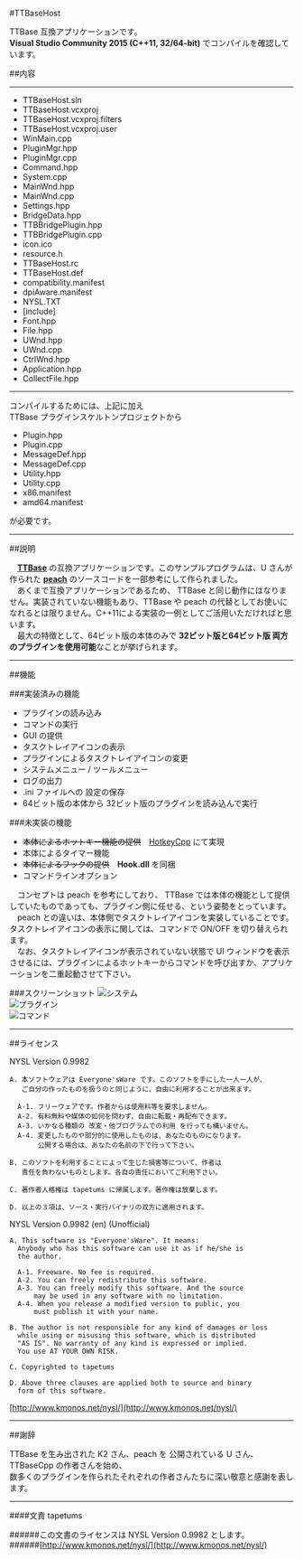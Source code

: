 #TTBaseHost

TTBase 互換アプリケーションです。  
**Visual Studio Community 2015 (C++11, 32/64-bit)** でコンパイルを確認しています。

##内容

---

- TTBaseHost.sln
- TTBaseHost.vcxproj
- TTBaseHost.vcxproj.filters
- TTBaseHost.vcxproj.user
- WinMain.cpp
- PluginMgr.hpp
- PluginMgr.cpp
- Command.hpp
- System.cpp
- MainWnd.hpp
- MainWnd.cpp
- Settings.hpp
- BridgeData.hpp
- TTBBridgePlugin.hpp
- TTBBridgePlugin.cpp
- icon.ico
- resource.h
- TTBaseHost.rc
- TTBaseHost.def
- compatibility.manifest
- dpiAware.manifest
- NYSL.TXT
- [include]
 - Font.hpp
 - File.hpp
 - UWnd.hpp
 - UWnd.cpp
 - CtrlWnd.hpp
 - Application.hpp
 - CollectFile.hpp 

---

コンパイルするためには、上記に加え  
TTBase プラグインスケルトンプロジェクトから

- Plugin.hpp
- Plugin.cpp
- MessageDef.hpp
- MessageDef.cpp
- Utility.hpp
- Utility.cpp
- x86.manifest
- amd64.manifest

が必要です。

---

##説明

　[**TTBase**](https://osdn.jp/projects/ttbase/) の互換アプリケーションです。このサンプルプログラムは、U さんが作られた [**peach**](http://white2.php.xdomain.jp/?page_id=27) のソースコードを一部参考にして作られました。  
　あくまで互換アプリケーションであるため、 TTBase と同じ動作にはなりません。実装されていない機能もあり、TTBase や peach の代替としてお使いになれるとは限りません。C++11による実装の一例としてご活用いただければと思います。  
　最大の特徴として、64ビット版の本体のみで **32ビット版と64ビット版 両方のプラグインを使用可能**なことが挙げられます。



---

##機能

###実装済みの機能
- プラグインの読み込み
- コマンドの実行
- GUI の提供
- タスクトレイアイコンの表示
- プラグインによるタスクトレイアイコンの変更
- システムメニュー / ツールメニュー
- ログの出力
- .ini ファイルへの 設定の保存
- 64ビット版の本体から 32ビット版のプラグインを読み込んで実行

###未実装の機能
- ~~本体によるホットキー機能の提供~~　[HotkeyCpp](https://github.com/tapetums/HotkeyCpp/releases) にて実現
- 本体によるタイマー機能
- ~~本体によるフックの提供~~　**Hook.dll** を同梱
- コマンドラインオプション

　コンセプトは peach を参考にしており、 TTBase では本体の機能として提供していたものであっても、プラグイン側に任せる、という姿勢をとっています。  
　peach との違いは、本体側でタスクトレイアイコンを実装していることです。タスクトレイアイコンの表示に関しては、コマンドで ON/OFF を切り替えられます。  
　なお、タスクトレイアイコンが表示されていない状態で UI ウィンドウを表示させるには、プラグインによるホットキーからコマンドを呼び出すか、アプリケーションを二重起動させて下さい。

###スクリーンショット
![システム](./ss/System.png)  
![プラグイン](./ss/Plugins.png)  
![コマンド](./ss/Commands.png)  

---

##ライセンス

NYSL Version 0.9982
```
A. 本ソフトウェアは Everyone'sWare です。このソフトを手にした一人一人が、
   ご自分の作ったものを扱うのと同じように、自由に利用することが出来ます。

  A-1. フリーウェアです。作者からは使用料等を要求しません。
  A-2. 有料無料や媒体の如何を問わず、自由に転載・再配布できます。
  A-3. いかなる種類の 改変・他プログラムでの利用 を行っても構いません。
  A-4. 変更したものや部分的に使用したものは、あなたのものになります。
       公開する場合は、あなたの名前の下で行って下さい。

B. このソフトを利用することによって生じた損害等について、作者は
   責任を負わないものとします。各自の責任においてご利用下さい。

C. 著作者人格権は tapetums に帰属します。著作権は放棄します。

D. 以上の３項は、ソース・実行バイナリの双方に適用されます。
```

NYSL Version 0.9982 (en) (Unofficial)
```
A. This software is "Everyone'sWare". It means:
  Anybody who has this software can use it as if he/she is
  the author.

  A-1. Freeware. No fee is required.
  A-2. You can freely redistribute this software.
  A-3. You can freely modify this software. And the source
      may be used in any software with no limitation.
  A-4. When you release a modified version to public, you
      must publish it with your name.

B. The author is not responsible for any kind of damages or loss
  while using or misusing this software, which is distributed
  "AS IS". No warranty of any kind is expressed or implied.
  You use AT YOUR OWN RISK.

C. Copyrighted to tapetums

D. Above three clauses are applied both to source and binary
  form of this software.
```

[http://www.kmonos.net/nysl/](http://www.kmonos.net/nysl/)

---

##謝辞

TTBase を生み出された K2 さん、peach を 公開されている U さん、TTBaseCpp の作者さんを始め、  
数多くのプラグインを作られたそれぞれの作者さんたちに深い敬意と感謝を表します。

---

####文責
tapetums

######この文書のライセンスは NYSL Version 0.9982 とします。  
######[http://www.kmonos.net/nysl/](http://www.kmonos.net/nysl/)
